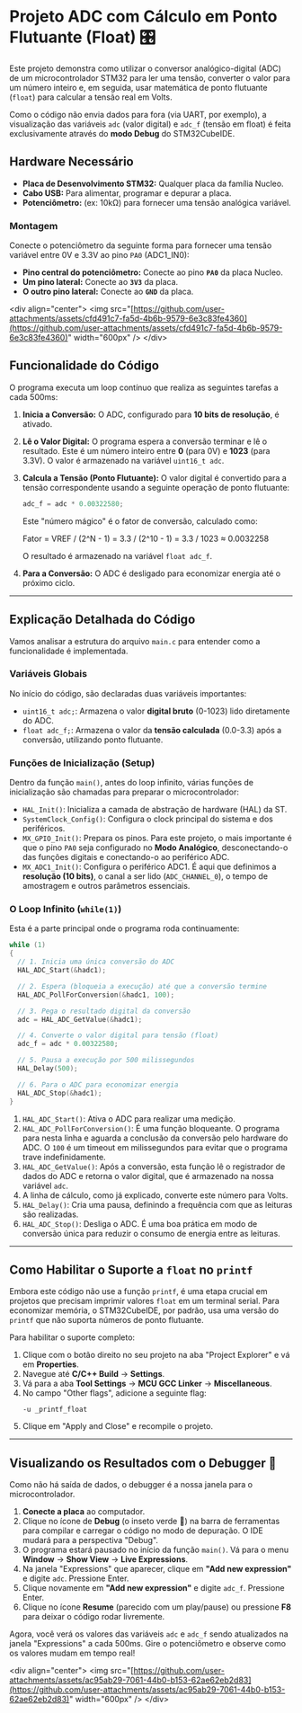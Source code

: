 # Projeto ADC com Cálculo em Ponto Flutuante (Float) 🎛️

Este projeto demonstra como utilizar o conversor analógico-digital (ADC) de um microcontrolador STM32 para ler uma tensão, converter o valor para um número inteiro e, em seguida, usar matemática de ponto flutuante (`float`) para calcular a tensão real em Volts.

Como o código não envia dados para fora (via UART, por exemplo), a visualização das variáveis `adc` (valor digital) e `adc_f` (tensão em float) é feita exclusivamente através do **modo Debug** do STM32CubeIDE.

## Hardware Necessário

  * **Placa de Desenvolvimento STM32:** Qualquer placa da família Nucleo.
  * **Cabo USB:** Para alimentar, programar e depurar a placa.
  * **Potenciômetro:** (ex: 10kΩ) para fornecer uma tensão analógica variável.

### Montagem

Conecte o potenciômetro da seguinte forma para fornecer uma tensão variável entre 0V e 3.3V ao pino `PA0` (ADC1\_IN0):

  * **Pino central do potenciômetro:** Conecte ao pino **`PA0`** da placa Nucleo.
  * **Um pino lateral:** Conecte ao **`3V3`** da placa.
  * **O outro pino lateral:** Conecte ao **`GND`** da placa.

\<div align="center"\>
\<img src="[https://github.com/user-attachments/assets/cfd491c7-fa5d-4b6b-9579-6e3c83fe4360](https://github.com/user-attachments/assets/cfd491c7-fa5d-4b6b-9579-6e3c83fe4360)" width="600px" /\>
\</div\>

## Funcionalidade do Código

O programa executa um loop contínuo que realiza as seguintes tarefas a cada 500ms:

1.  **Inicia a Conversão:** O ADC, configurado para **10 bits de resolução**, é ativado.

2.  **Lê o Valor Digital:** O programa espera a conversão terminar e lê o resultado. Este é um número inteiro entre **0** (para 0V) e **1023** (para 3.3V). O valor é armazenado na variável `uint16_t adc`.

3.  **Calcula a Tensão (Ponto Flutuante):** O valor digital é convertido para a tensão correspondente usando a seguinte operação de ponto flutuante:

    ```c
    adc_f = adc * 0.00322580;
    ```

    Este "número mágico" é o fator de conversão, calculado como:

    Fator = VREF / (2^N - 1) = 3.3 / (2^10 - 1) = 3.3 / 1023 ≈ 0.0032258

    O resultado é armazenado na variável `float adc_f`.

4.  **Para a Conversão:** O ADC é desligado para economizar energia até o próximo ciclo.

-----

## Explicação Detalhada do Código

Vamos analisar a estrutura do arquivo `main.c` para entender como a funcionalidade é implementada.

### Variáveis Globais

No início do código, são declaradas duas variáveis importantes:

  * `uint16_t adc;`: Armazena o valor **digital bruto** (0-1023) lido diretamente do ADC.
  * `float adc_f;`: Armazena o valor da **tensão calculada** (0.0-3.3) após a conversão, utilizando ponto flutuante.

### Funções de Inicialização (Setup)

Dentro da função `main()`, antes do loop infinito, várias funções de inicialização são chamadas para preparar o microcontrolador:

  * `HAL_Init()`: Inicializa a camada de abstração de hardware (HAL) da ST.
  * `SystemClock_Config()`: Configura o clock principal do sistema e dos periféricos.
  * `MX_GPIO_Init()`: Prepara os pinos. Para este projeto, o mais importante é que o pino `PA0` seja configurado no **Modo Analógico**, desconectando-o das funções digitais e conectando-o ao periférico ADC.
  * `MX_ADC1_Init()`: Configura o periférico ADC1. É aqui que definimos a **resolução (10 bits)**, o canal a ser lido (`ADC_CHANNEL_0`), o tempo de amostragem e outros parâmetros essenciais.

### O Loop Infinito (`while(1)`)

Esta é a parte principal onde o programa roda continuamente:

```c
while (1)
{
  // 1. Inicia uma única conversão do ADC
  HAL_ADC_Start(&hadc1); 

  // 2. Espera (bloqueia a execução) até que a conversão termine
  HAL_ADC_PollForConversion(&hadc1, 100);

  // 3. Pega o resultado digital da conversão
  adc = HAL_ADC_GetValue(&hadc1);

  // 4. Converte o valor digital para tensão (float)
  adc_f = adc * 0.00322580;

  // 5. Pausa a execução por 500 milissegundos
  HAL_Delay(500);

  // 6. Para o ADC para economizar energia
  HAL_ADC_Stop(&hadc1);
}
```

1.  `HAL_ADC_Start()`: Ativa o ADC para realizar uma medição.
2.  `HAL_ADC_PollForConversion()`: É uma função bloqueante. O programa para nesta linha e aguarda a conclusão da conversão pelo hardware do ADC. O `100` é um timeout em milissegundos para evitar que o programa trave indefinidamente.
3.  `HAL_ADC_GetValue()`: Após a conversão, esta função lê o registrador de dados do ADC e retorna o valor digital, que é armazenado na nossa variável `adc`.
4.  A linha de cálculo, como já explicado, converte este número para Volts.
5.  `HAL_Delay()`: Cria uma pausa, definindo a frequência com que as leituras são realizadas.
6.  `HAL_ADC_Stop()`: Desliga o ADC. É uma boa prática em modo de conversão única para reduzir o consumo de energia entre as leituras.

-----

## Como Habilitar o Suporte a `float` no `printf`

Embora este código não use a função `printf`, é uma etapa crucial em projetos que precisam imprimir valores `float` em um terminal serial. Para economizar memória, o STM32CubeIDE, por padrão, usa uma versão do `printf` que não suporta números de ponto flutuante.

Para habilitar o suporte completo:

1.  Clique com o botão direito no seu projeto na aba "Project Explorer" e vá em **Properties**.
2.  Navegue até **C/C++ Build** -\> **Settings**.
3.  Vá para a aba **Tool Settings** -\> **MCU GCC Linker** -\> **Miscellaneous**.
4.  No campo "Other flags", adicione a seguinte flag:
    ```
    -u _printf_float
    ```
5.  Clique em "Apply and Close" e recompile o projeto.

-----

## Visualizando os Resultados com o Debugger 🐞

Como não há saída de dados, o debugger é a nossa janela para o microcontrolador.

1.  **Conecte a placa** ao computador.
2.  Clique no ícone de **Debug** (o inseto verde 🐞) na barra de ferramentas para compilar e carregar o código no modo de depuração. O IDE mudará para a perspectiva "Debug".
3.  O programa estará pausado no início da função `main()`. Vá para o menu **Window** -\> **Show View** -\> **Live Expressions**.
4.  Na janela "Expressions" que aparecer, clique em **"Add new expression"** e digite `adc`. Pressione Enter.
5.  Clique novamente em **"Add new expression"** e digite `adc_f`. Pressione Enter.
6.  Clique no ícone **Resume** (parecido com um play/pause) ou pressione **F8** para deixar o código rodar livremente.

Agora, você verá os valores das variáveis `adc` e `adc_f` sendo atualizados na janela "Expressions" a cada 500ms. Gire o potenciômetro e observe como os valores mudam em tempo real\!

\<div align="center"\>
\<img src="[https://github.com/user-attachments/assets/ac95ab29-7061-44b0-b153-62ae62eb2d83](https://github.com/user-attachments/assets/ac95ab29-7061-44b0-b153-62ae62eb2d83)" width="600px" /\>
\</div\>
